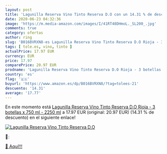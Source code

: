 ```yaml
---
layout: post
title: 'Lagunilla Reserva Vino Tinto Reserva D.O con un 14.31 % de descuento'
date: 2020-06-23 04:32:36
image: 'https://m.media-amazon.com/images/I/41RT48DHmoL._SL200_.jpg'
comments: true
category: ofertas
author: ring
slug: 'B016BVRXN8-es Lagunilla Reserva Vino Tinto Reserva D.O Rioja - 3...'
tags: [ tole.es, vino, tinto ]
actualPrice: 17.97 EUR
currency: EUR
price: 17.97
comparePrice: 20.97 EUR
prodname: 'Lagunilla Reserva Vino Tinto Reserva D.O Rioja - 3 botellas x 750 ml - 2250 ml'
country: 'es'
flag: '🇪🇸'
buyurl: 'https://www.amazon.es/dp/B016BVRXN8/?tag=tolees-21'
descuento: '14.31'
average: '17.77'
---
```


En este momento está [Lagunilla Reserva Vino Tinto Reserva D.O Rioja - 3 botellas x 750 ml - 2250 ml](https://www.amazon.es/dp/B016BVRXN8/?tag=tolees-21) a 17.97 EUR (original: 20.97 EUR) (14.31 %  de descuento) en el siguiente enlace!

[![Lagunilla Reserva Vino Tinto Reserva D.O](https://m.media-amazon.com/images/I/41RT48DHmoL._SL200_.jpg)](https://www.amazon.es/dp/B016BVRXN8/?tag=tolees-21)

🔎:


[🛒 Aquí!!!](https://www.amazon.es/dp/B016BVRXN8/?tag=tolees-21)
